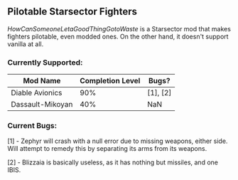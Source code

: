 ## Pilotable Starsector Fighters

*HowCanSomeoneLetaGoodThingGotoWaste* is a Starsector mod that makes fighters pilotable, even modded ones.
On the other hand, it doesn't support vanilla at all.

### Currently Supported:

Mod Name | Completion Level | Bugs?
-------- | ---------------- | -----
Diable Avionics | 90% | [1], [2]
Dassault-Mikoyan | 40% | NaN

### Current Bugs:

 [1] - Zephyr will crash with a null error due to missing weapons, either side. Will attempt to remedy this by separating its arms from its weapons.
 
 [2] - Blizzaia is basically useless, as it has nothing but missiles, and one IBIS.